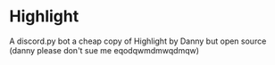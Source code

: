 # Highlight

A discord.py bot a cheap copy of Highlight by Danny but open source (danny please don't sue me eqodqwmdmwqdmqw)

